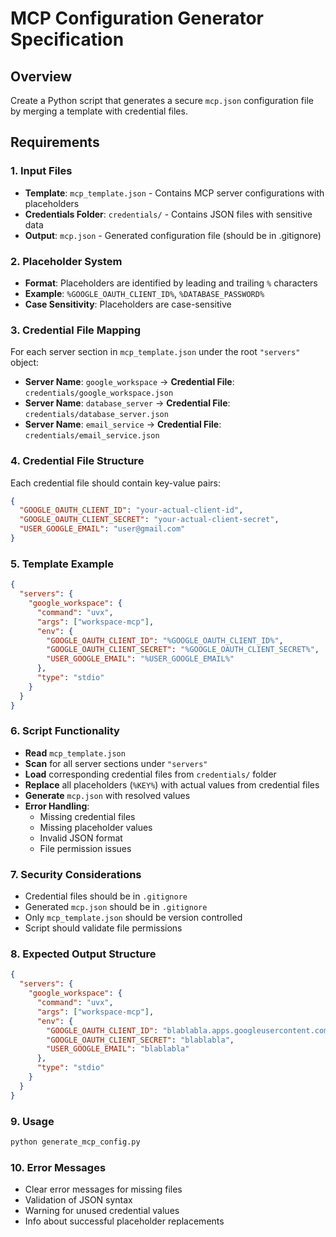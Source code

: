 # MCP Configuration Generator Specification

## Overview

Create a Python script that generates a secure `mcp.json` configuration file by
merging a template with credential files.

## Requirements

### 1. Input Files

- **Template**: `mcp_template.json` - Contains MCP server configurations with
  placeholders
- **Credentials Folder**: `credentials/` - Contains JSON files with sensitive
  data
- **Output**: `mcp.json` - Generated configuration file (should be in
  .gitignore)

### 2. Placeholder System

- **Format**: Placeholders are identified by leading and trailing `%` characters
- **Example**: `%GOOGLE_OAUTH_CLIENT_ID%`, `%DATABASE_PASSWORD%`
- **Case Sensitivity**: Placeholders are case-sensitive

### 3. Credential File Mapping

For each server section in `mcp_template.json` under the root `"servers"`
object:

- **Server Name**: `google_workspace` → **Credential File**:
  `credentials/google_workspace.json`
- **Server Name**: `database_server` → **Credential File**:
  `credentials/database_server.json`
- **Server Name**: `email_service` → **Credential File**:
  `credentials/email_service.json`

### 4. Credential File Structure

Each credential file should contain key-value pairs:

```json
{
  "GOOGLE_OAUTH_CLIENT_ID": "your-actual-client-id",
  "GOOGLE_OAUTH_CLIENT_SECRET": "your-actual-client-secret",
  "USER_GOOGLE_EMAIL": "user@gmail.com"
}
```

### 5. Template Example

```json
{
  "servers": {
    "google_workspace": {
      "command": "uvx",
      "args": ["workspace-mcp"],
      "env": {
        "GOOGLE_OAUTH_CLIENT_ID": "%GOOGLE_OAUTH_CLIENT_ID%",
        "GOOGLE_OAUTH_CLIENT_SECRET": "%GOOGLE_OAUTH_CLIENT_SECRET%",
        "USER_GOOGLE_EMAIL": "%USER_GOOGLE_EMAIL%"
      },
      "type": "stdio"
    }
  }
}
```

### 6. Script Functionality

- **Read** `mcp_template.json`
- **Scan** for all server sections under `"servers"`
- **Load** corresponding credential files from `credentials/` folder
- **Replace** all placeholders (`%KEY%`) with actual values from credential
  files
- **Generate** `mcp.json` with resolved values
- **Error Handling**:
  - Missing credential files
  - Missing placeholder values
  - Invalid JSON format
  - File permission issues

### 7. Security Considerations

- Credential files should be in `.gitignore`
- Generated `mcp.json` should be in `.gitignore`
- Only `mcp_template.json` should be version controlled
- Script should validate file permissions

### 8. Expected Output Structure

```json
{
  "servers": {
    "google_workspace": {
      "command": "uvx",
      "args": ["workspace-mcp"],
      "env": {
        "GOOGLE_OAUTH_CLIENT_ID": "blablabla.apps.googleusercontent.com",
        "GOOGLE_OAUTH_CLIENT_SECRET": "blablabla",
        "USER_GOOGLE_EMAIL": "blablabla"
      },
      "type": "stdio"
    }
  }
}
```

### 9. Usage

```bash
python generate_mcp_config.py
```

### 10. Error Messages

- Clear error messages for missing files
- Validation of JSON syntax
- Warning for unused credential values
- Info about successful placeholder replacements

